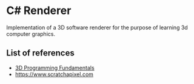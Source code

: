 # C# Renderer
Implementation of a 3D software renderer for the purpose of learning 3d computer graphics.

## List of references
* [3D Programming Fundamentals](https://www.youtube.com/watch?v=uehGqieEbus)
* https://www.scratchapixel.com
